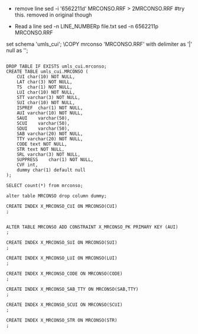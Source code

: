 
* remove line
sed -i '6562211d' MRCONSO.RRF > 2MRCONSO.RRF #try this. removed in original though


* Read a line
sed -n LINE_NUMBERp file.txt
sed -n 6562211p MRCONSO.RRF

set schema 'umls_cui';
\COPY mrconso 'MRCONSO.RRF' with delimiter as '|' null as '';


```

DROP TABLE IF EXISTS umls_cui.mrconso;
CREATE TABLE umls_cui.MRCONSO (
	CUI	char(10) NOT NULL,
	LAT	char(3) NOT NULL,
	TS	char(1) NOT NULL,
	LUI	char(10) NOT NULL,
	STT	varchar(3) NOT NULL,
	SUI	char(10) NOT NULL,
	ISPREF	char(1) NOT NULL,
	AUI	varchar(10) NOT NULL,
	SAUI	varchar(50),
	SCUI	varchar(50),
	SDUI	varchar(50),
	SAB	varchar(20) NOT NULL,
	TTY	varchar(20) NOT NULL,
	CODE text NOT NULL,
	STR	text NOT NULL,
	SRL	varchar(3) NOT NULL,
	SUPPRESS	char(1) NOT NULL,
	CVF	int,
	dummy char(1) default null
);

SELECT count(*) from mrconso;

alter table MRCONSO drop column dummy;

CREATE INDEX X_MRCONSO_CUI ON MRCONSO(CUI)
;

 
ALTER TABLE MRCONSO ADD CONSTRAINT X_MRCONSO_PK PRIMARY KEY (AUI)
;

CREATE INDEX X_MRCONSO_SUI ON MRCONSO(SUI)
;

CREATE INDEX X_MRCONSO_LUI ON MRCONSO(LUI)
;

CREATE INDEX X_MRCONSO_CODE ON MRCONSO(CODE)
;

CREATE INDEX X_MRCONSO_SAB_TTY ON MRCONSO(SAB,TTY)
;

CREATE INDEX X_MRCONSO_SCUI ON MRCONSO(SCUI)
;

CREATE INDEX X_MRCONSO_STR ON MRCONSO(STR)
;


```